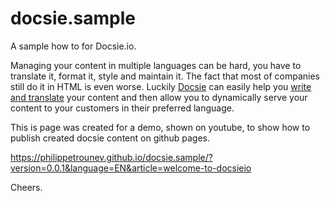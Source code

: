 # docsie.sample
A sample how to for Docsie.io.

Managing your content in multiple languages can be hard, you have to translate it, format it, style and maintain it. The fact that most of companies still do it in HTML is even worse. Luckily [Docsie](https://docsie.io) can easily help you [write and translate](https://docsie.io/documentation/) your content and then allow you to dynamically serve your content to your customers in their preferred language. 

This is page was created for a demo, shown on youtube, to show how to publish created docsie content on github pages.

https://philippetrounev.github.io/docsie.sample/?version=0.0.1&language=EN&article=welcome-to-docsieio

Cheers. 
